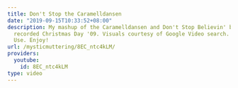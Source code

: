 ```yaml
---
title: Don't Stop the Caramelldansen
date: "2019-09-15T10:33:52+08:00"
description: My mashup of the Caramelldansen and Don't Stop Believin' by Journey,
  recorded Christmas Day '09. Visuals courtesy of Google Video search. I call Fair
  Use. Enjoy!
url: /mysticmuttering/8EC_ntc4kLM/
providers:
  youtube:
    id: 8EC_ntc4kLM
type: video
---
```

